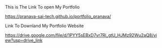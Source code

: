 This is The Link To open My Portfolio

https://pranava-sai-tech.github.io/portfolio_pranava/

Link To Downland My Portfolio Website

https://drive.google.com/file/d/1PYY5sEBxD7vr7Ri_gtU_HJMz92Wu2aQ8/view?usp=drive_link
